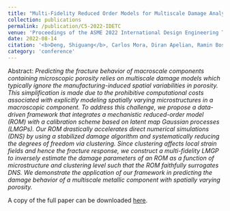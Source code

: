```yaml
---
title: "Multi-Fidelity Reduced Order Models for Multiscale Damage Analyses with Automatic Calibration"
collection: publications
permalink: /publication/C5-2022-IDETC
venue: 'Proceedings of the ASME 2022 International Design Engineering Technical Conferences and Computers and Information in Engineering Conference IDETC-CIE2022'
date: 2022-08-14
citation: '<b>Deng, Shiguang</b>, Carlos Mora, Diran Apelian, Ramin Bostanabad. <i>Proceedings of the ASME 2022 International Design Engineering Technical Conferences and Computers and Information in Engineering Conference IDETC-CIE2022</i> August 14-17, 2022, St. Louis, Missouri.'
category: 'conference'
---
```

Abstract: _Predicting the fracture behavior of macroscale components
containing microscopic porosity relies on multiscale damage
models which typically ignore the manufacturing-induced
spatial variabilities in porosity. This simplification is made due
to the prohibitive computational costs associated with explicitly
modeling spatially varying microstructures in a macroscopic
component. To address this challenge, we propose a data-driven
framework that integrates a mechanistic reduced-order model
(ROM) with a calibration scheme based on latent map Gaussian
processes (LMGPs). Our ROM drastically accelerates direct
numerical simulations (DNS) by using a stabilized damage
algorithm and systematically reducing the degrees of freedom
via clustering. Since clustering affects local strain fields and
hence the fracture response, we construct a multi-fidelity LMGP
to inversely estimate the damage parameters of an ROM as a
function of microstructure and clustering level such that the
ROM faithfully surrogates DNS. We demonstrate the application
of our framework in predicting the damage behavior of a
multiscale metallic component with spatially varying porosity._

A copy of the full paper can be downloaded [here](/files/C5-2022-IDETC.pdf).
